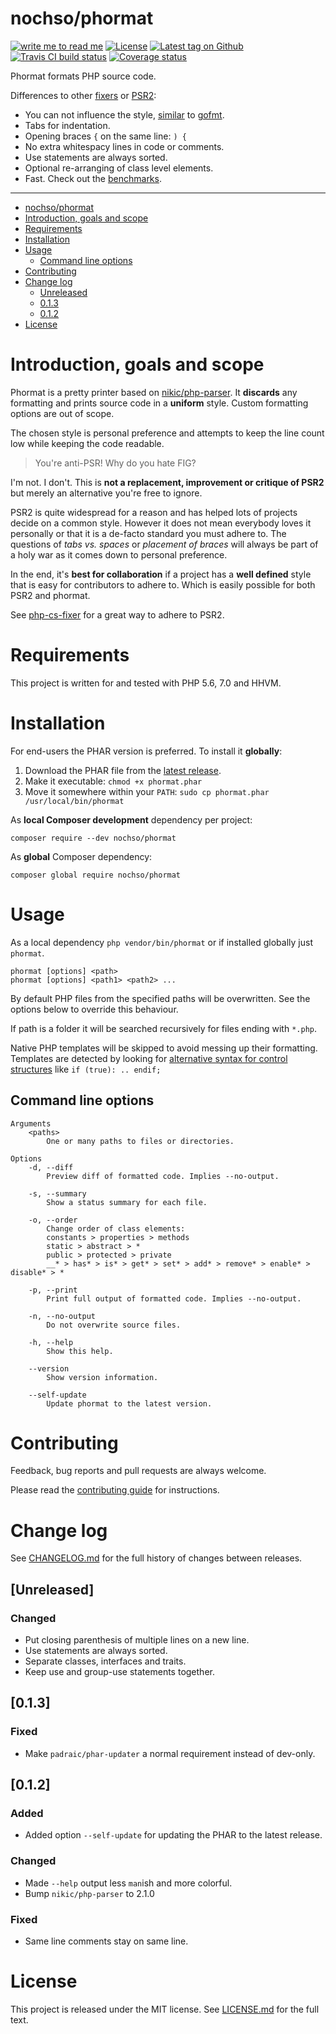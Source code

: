 # nochso/phormat

[![write me to read me](https://img.shields.io/badge/writeme-readme-blue.svg)](https://github.com/nochso/writeme)
[![License](https://img.shields.io/github/license/nochso/phormat.svg)](https://packagist.org/packages/nochso/phormat)
[![Latest tag on Github](https://img.shields.io/github/tag/nochso/phormat.svg)](https://github.com/nochso/phormat/tags)
[![Travis CI build status](https://api.travis-ci.org/nochso/phormat.svg)](https://travis-ci.org/nochso/phormat)
[![Coverage status](https://coveralls.io/repos/github/nochso/phormat/badge.svg)](https://coveralls.io/github/nochso/phormat)

Phormat formats PHP source code.

Differences to other [fixers](https://github.com/FriendsOfPHP/PHP-CS-Fixer) or
[PSR2](http://www.php-fig.org/psr/psr-2/):

- You can not influence the style, [similar](https://blog.golang.org/go-fmt-your-code)
  to [gofmt](https://golang.org/cmd/gofmt/).
- Tabs for indentation.
- Opening braces `{` on the same line: `) {`
- No extra whitespacy lines in code or comments.
- Use statements are always sorted.
- Optional re-arranging of class level elements.
- Fast. Check out the [benchmarks](http://nochso.github.io/phormat/benchmark/).

* * *

- [nochso/phormat](#nochsophormat)
- [Introduction, goals and scope](#introduction-goals-and-scope)
- [Requirements](#requirements)
- [Installation](#installation)
- [Usage](#usage)
    - [Command line options](#command-line-options)
- [Contributing](#contributing)
- [Change log](#change-log)
    - [Unreleased](#unreleased)
    - [0.1.3](#013)
    - [0.1.2](#012)
- [License](#license)

# Introduction, goals and scope

Phormat is a pretty printer based on [nikic/php-parser](https://github.com/nikic/PHP-Parser).
It **discards** any formatting and prints source code in a **uniform** style. Custom
formatting options are out of scope.

The chosen style is personal preference and attempts to keep the line count low
while keeping the code readable.

> You're anti-PSR! Why do you hate FIG?

I'm not. I don't. This is **not a replacement, improvement or critique of PSR2**
but merely an alternative you're free to ignore.

PSR2 is quite widespread for a reason and has helped lots of projects decide on a common
style. However it does not mean everybody loves it personally or that it is a
de-facto standard you must adhere to. The questions of *tabs vs. spaces* or *placement of braces*
will always be part of a holy war as it comes down to personal preference.

In the end, it's **best for collaboration** if a project has a **well defined**
style that is easy for contributors to adhere to. Which is easily possible for
both PSR2 and phormat.

See [php-cs-fixer](https://github.com/FriendsOfPHP/PHP-CS-Fixer) for a great
way to adhere to PSR2.

# Requirements
This project is written for and tested with PHP 5.6, 7.0 and HHVM.

# Installation
For end-users the PHAR version is preferred. To install it **globally**:

1. Download the PHAR file from the
   [latest release](https://github.com/nochso/phormat/releases).
2. Make it executable: `chmod +x phormat.phar`
3. Move it somewhere within your `PATH`: `sudo cp phormat.phar /usr/local/bin/phormat`

As **local Composer development** dependency per project:
```
composer require --dev nochso/phormat
```

As **global** Composer dependency:
```
composer global require nochso/phormat
```

# Usage

As a local dependency `php vendor/bin/phormat` or if installed globally just `phormat`.

    phormat [options] <path>
    phormat [options] <path1> <path2> ...

By default PHP files from the specified paths will be overwritten. See the
options below to override this behaviour.

If path is a folder it will be searched recursively for files ending with
`*.php`.

Native PHP templates will be skipped to avoid messing up their formatting.
Templates are detected by looking for [alternative syntax for control structures](http://php.net/manual/en/control-structures.alternative-syntax.php)
like `if (true): .. endif;`

## Command line options
```
Arguments
    <paths>
        One or many paths to files or directories.

Options
    -d, --diff
        Preview diff of formatted code. Implies --no-output.

    -s, --summary
        Show a status summary for each file.

    -o, --order
        Change order of class elements:
        constants > properties > methods
        static > abstract > *
        public > protected > private
        __* > has* > is* > get* > set* > add* > remove* > enable* > disable* > *

    -p, --print
        Print full output of formatted code. Implies --no-output.

    -n, --no-output
        Do not overwrite source files.

    -h, --help
        Show this help.

    --version
        Show version information.

    --self-update
        Update phormat to the latest version.
```

# Contributing
Feedback, bug reports and pull requests are always welcome.

Please read the [contributing guide](CONTRIBUTING.md) for instructions.

# Change log
See [CHANGELOG.md](CHANGELOG.md) for the full history of changes between
releases.

## [Unreleased]

### Changed
- Put closing parenthesis of multiple lines on a new line.
- Use statements are always sorted.
- Separate classes, interfaces and traits.
- Keep use and group-use statements together.


## [0.1.3]

### Fixed
- Make `padraic/phar-updater` a normal requirement instead of dev-only.


## [0.1.2]

### Added
- Added option `--self-update` for updating the PHAR to the latest release.


### Changed
- Made `--help` output less `man`ish and more colorful.
- Bump `nikic/php-parser` to 2.1.0


### Fixed
- Same line comments stay on same line.




# License
This project is released under the MIT license. See [LICENSE.md](LICENSE.md)
for the full text.
